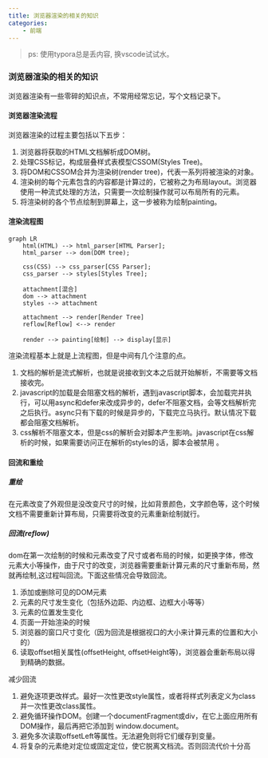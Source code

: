 ```yaml
---
title: 浏览器渲染的相关的知识
categories:
    - 前端
---
```


> ps: 使用typora总是丢内容, 换vscode试试水。

### 浏览器渲染的相关的知识

浏览器渲染有一些零碎的知识点，不常用经常忘记，写个文档记录下。

#### 浏览器渲染流程

浏览器渲染的过程主要包括以下五步：

1. 浏览器将获取的HTML文档解析成DOM树。
2. 处理CSS标记，构成层叠样式表模型CSSOM(Styles Tree)。
3. 将DOM和CSSOM合并为渲染树(render tree)，代表一系列将被渲染的对象。
4. 渲染树的每个元素包含的内容都是计算过的，它被称之为布局layout。浏览器使用一种流式处理的方法，只需要一次绘制操作就可以布局所有的元素。
5. 将渲染树的各个节点绘制到屏幕上，这一步被称为绘制painting。
#### 渲染流程图
```mermaid
graph LR
    html(HTML) --> html_parser[HTML Parser];
    html_parser --> dom(DOM tree);

    css(CSS) --> css_parser[CSS Parser];
    css_parser --> styles[Styles Tree];

    attachment[混合]
    dom --> attachment
    styles --> attachment
    
    attachment --> render[Render Tree]
    reflow[Reflow] <--> render
 
    render --> painting[绘制] --> display[显示]

```

渲染流程基本上就是上流程图，但是中间有几个注意的点。

1. 文档的解析是流式解析，也就是说接收到文本之后就开始解析，不需要等文档接收完。
2. javascript的加载是会阻塞文档的解析，遇到javascript脚本，会加载完并执行，可以用async和defer来改成异步的，defer不阻塞文档，会等文档解析完之后执行。async只有下载的时候是异步的，下载完立马执行。默认情况下载都会阻塞文档解析。
3. css解析不阻塞文本，但是css的解析会对脚本产生影响。javascript在css解析的时候，如果需要访问正在解析的styles的话，脚本会被禁用 。


#### 回流和重绘

##### 重绘
在元素改变了外观但是没改变尺寸的时候，比如背景颜色，文字颜色等，这个时候文档不需要重新计算布局，只需要将改变的元素重新绘制就行。

##### 回流(reflow)
dom在第一次绘制的时候和元素改变了尺寸或者布局的时候，如更换字体，修改元素大小等操作，由于尺寸的改变，浏览器需要重新计算元素的尺寸重新布局，然就再绘制,这过程叫回流。下面这些情况会导致回流。

1. 添加或删除可见的DOM元素
2. 元素的尺寸发生变化（包括外边距、内边框、边框大小等等）
3. 元素的位置发生变化
4. 页面一开始渲染的时候
5. 浏览器的窗口尺寸变化（因为回流是根据视口的大小来计算元素的位置和大小的）
6. 读取offset相关属性(offsetHeight, offsetHeight等)，浏览器会重新布局以得到精确的数据。

减少回流
1. 避免逐项更改样式。最好一次性更改style属性，或者将样式列表定义为class并一次性更改class属性。
2. 避免循环操作DOM。创建一个documentFragment或div，在它上面应用所有DOM操作，最后再把它添加到 window.document。
3. 避免多次读取offsetLeft等属性。无法避免则将它们缓存到变量。
4. 将复杂的元素绝对定位或固定定位，使它脱离文档流。否则回流代价十分高
